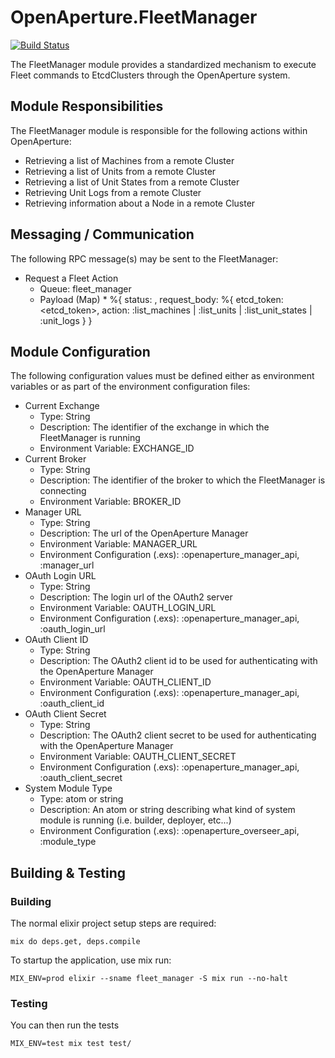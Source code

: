 # OpenAperture.FleetManager
 
[![Build Status](https://semaphoreci.com/api/v1/projects/715c63e3-718c-4e95-9d8c-81ee27e1ede9/443243/badge.svg)](https://semaphoreci.com/perceptive/fleet_manager) 
 
The FleetManager module provides a standardized mechanism to execute Fleet commands to EtcdClusters through the OpenAperture system.

## Module Responsibilities

The FleetManager module is responsible for the following actions within OpenAperture:

* Retrieving a list of Machines from a remote Cluster
* Retrieving a list of Units from a remote Cluster
* Retrieving a list of Unit States from a remote Cluster
* Retrieving Unit Logs from a remote Cluster
* Retrieving information about a Node in a remote Cluster

## Messaging / Communication

The following RPC message(s) may be sent to the FleetManager:

* Request a Fleet Action
	* Queue:  fleet_manager
	* Payload (Map)
		* 
      %{
        status: <atom>,
        request_body: %{
          etcd_token: <etcd_token>,
          action: :list_machines | :list_units | :list_unit_states | :unit_logs
        }
      }

## Module Configuration

The following configuration values must be defined either as environment variables or as part of the environment configuration files:

* Current Exchange
	* Type:  String
	* Description:  The identifier of the exchange in which the FleetManager is running
  * Environment Variable:  EXCHANGE_ID
* Current Broker
	* Type:  String
	* Description:  The identifier of the broker to which the FleetManager is connecting
  * Environment Variable:  BROKER_ID
* Manager URL
  * Type: String
  * Description: The url of the OpenAperture Manager
  * Environment Variable:  MANAGER_URL
  * Environment Configuration (.exs): :openaperture_manager_api, :manager_url
* OAuth Login URL
  * Type: String
  * Description: The login url of the OAuth2 server
  * Environment Variable:  OAUTH_LOGIN_URL
  * Environment Configuration (.exs): :openaperture_manager_api, :oauth_login_url
* OAuth Client ID
  * Type: String
  * Description: The OAuth2 client id to be used for authenticating with the OpenAperture Manager
  * Environment Variable:  OAUTH_CLIENT_ID
  * Environment Configuration (.exs): :openaperture_manager_api, :oauth_client_id
* OAuth Client Secret
  * Type: String
  * Description: The OAuth2 client secret to be used for authenticating with the OpenAperture Manager
  * Environment Variable:  OAUTH_CLIENT_SECRET
  * Environment Configuration (.exs): :openaperture_manager_api, :oauth_client_secret
* System Module Type
	* Type:  atom or string
	* Description:  An atom or string describing what kind of system module is running (i.e. builder, deployer, etc...)
  * Environment Configuration (.exs): :openaperture_overseer_api, :module_type

## Building & Testing

### Building

The normal elixir project setup steps are required:

```iex
mix do deps.get, deps.compile
```

To startup the application, use mix run:

```iex
MIX_ENV=prod elixir --sname fleet_manager -S mix run --no-halt
```

### Testing 

You can then run the tests

```iex
MIX_ENV=test mix test test/
```